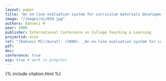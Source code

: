 ```yaml
---
layout: paper
title: "An on-line evaluation system for curriculum materials development"
image: "/images/ai/059.jpg"
authors: Kahveci M
year: 2000
publisher: International Conference on College Teaching & Learning
projectid: ecov
ref: "[Kahveci M](/murat). (2000). _An on-line evaluation system for curriculum materials development_. Paper presented at the International Conference on College Teaching & Learning. Jacksonville, Florida, USA. April 12 - 15, 2000."
pdf:
doi:
conference: true
wip: true # work in progress 
--- 
```


{% include citation.html %}
